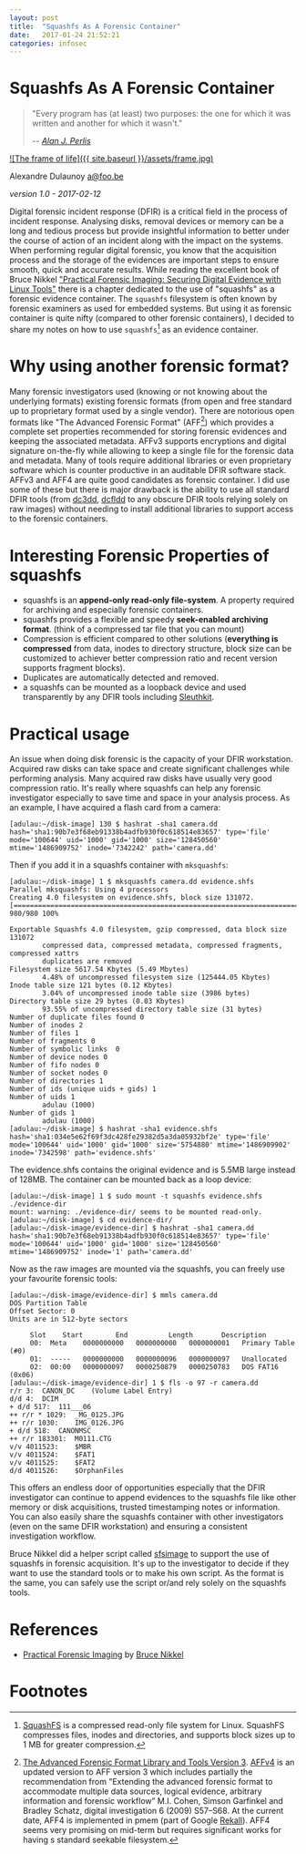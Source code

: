 ```yaml
---
layout: post
title:  "Squashfs As A Forensic Container"
date:   2017-01-24 21:52:21
categories: infosec
---
```



# Squashfs As A Forensic Container

> "Every program has (at least) two purposes: the one for which it was written and another for which it wasn't."
>
> -- <cite>[Alan J. Perlis](https://en.wikipedia.org/wiki/Alan_Perlis)</cite>

[![The frame of life]({{ site.baseurl }}/assets/frame.jpg)](https://www.flickr.com/photos/adulau/32487967615/)

Alexandre Dulaunoy <a@foo.be>

*version 1.0 - 2017-02-12*

Digital forensic incident response (DFIR) is a critical field in the process of incident response. Analysing disks, removal devices or memory can be a long and tedious process but provide insightful information to better under the course of action of an incident along with the impact on the systems. When performing regular digital forensic, you know that the acquisition process and the storage of the evidences are important steps to ensure smooth, quick and accurate results. While reading the excellent book of Bruce Nikkel ["Practical Forensic Imaging: Securing Digital Evidence with Linux Tools"](https://www.nostarch.com/forensicimaging) there is a chapter dedicated to the use of "squashfs" as a forensic evidence container. The ```squashfs``` filesystem is often known by forensic examiners as used for embedded systems. But using it as forensic container is quite nifty (compared to other forensic containers), I decided to share my notes on how to use ```squashfs```[^1] as an evidence container.

# Why using another forensic format?

Many forensic investigators used (knowing or not knowing about the underlying formats) existing forensic formats (from open and free standard up to proprietary format used by a single vendor). There are notorious open formats like "The Advanced Forensic Format" (AFF[^2]) which provides a complete set properties recommended for storing forensic evidences and keeping the associated metadata. AFFv3 supports encryptions and digital signature on-the-fly while allowing to keep a single file for the forensic data and metadata. Many of tools require additional libraries or even proprietary software which is counter productive in an auditable DFIR software stack. AFFv3 and AFF4 are quite good candidates as forensic container. I did use some of these but there is major drawback is the ability to use all standard DFIR tools (from [dc3dd](https://packages.debian.org/sid/dc3dd), [dcfldd](https://github.com/adulau/dcfldd) to any obscure DFIR tools relying solely on raw images) without needing to install additional libraries to support access to the forensic containers.

# Interesting Forensic Properties of squashfs

- squashfs is an **append-only read-only file-system**. A property required for archiving and especially forensic containers.
- squashfs provides a flexible and speedy **seek-enabled archiving format**. (think of a compressed tar file that you can mount)
- Compression is efficient compared to other solutions (**everything is compressed** from data, inodes to directory structure, block size can be customized to achiever better compression ratio and recent version supports fragment blocks).
- Duplicates are automatically detected and removed.
- a squashfs can be mounted as a loopback device and used transparently by any DFIR tools including [Sleuthkit](https://www.sleuthkit.org).

# Practical usage

An issue when doing disk forensic is the capacity of your DFIR workstation. Acquired raw disks can take space and create significant challenges while performing analysis.  Many acquired raw disks have usually
very good compression ratio. It's really where squashfs can help any forensic investigator especially to save time and space in your analysis process. As an example, I have acquired a flash card from a camera:

~~~~shell
[adulau:~/disk-image] 130 $ hashrat -sha1 camera.dd 
hash='sha1:90b7e3f68eb91338b4adfb930f0c618514e83657' type='file' mode='100644' uid='1000' gid='1000' size='128450560' mtime='1486909752' inode='7342242' path='camera.dd'
~~~~

Then if you add it in a squashfs container with `mksquashfs`:

~~~~shell
[adulau:~/disk-image] 1 $ mksquashfs camera.dd evidence.shfs
Parallel mksquashfs: Using 4 processors
Creating 4.0 filesystem on evidence.shfs, block size 131072.
[==================================================================================================================================================================================================================|] 980/980 100%

Exportable Squashfs 4.0 filesystem, gzip compressed, data block size 131072
        compressed data, compressed metadata, compressed fragments, compressed xattrs
        duplicates are removed
Filesystem size 5617.54 Kbytes (5.49 Mbytes)
        4.48% of uncompressed filesystem size (125444.05 Kbytes)
Inode table size 121 bytes (0.12 Kbytes)
        3.04% of uncompressed inode table size (3986 bytes)
Directory table size 29 bytes (0.03 Kbytes)
        93.55% of uncompressed directory table size (31 bytes)
Number of duplicate files found 0
Number of inodes 2
Number of files 1
Number of fragments 0
Number of symbolic links  0
Number of device nodes 0
Number of fifo nodes 0
Number of socket nodes 0
Number of directories 1
Number of ids (unique uids + gids) 1
Number of uids 1
        adulau (1000)
Number of gids 1
        adulau (1000)
[adulau:~/disk-image] $ hashrat -sha1 evidence.shfs 
hash='sha1:034e5e62f69f3dc428fe29382d5a3da05932bf2e' type='file' mode='100644' uid='1000' gid='1000' size='5754880' mtime='1486909902' inode='7342598' path='evidence.shfs'
~~~~

The evidence.shfs contains the original evidence and is 5.5MB large instead of 128MB. The container can be mounted back as a loop device:

~~~~shell
[adulau:~/disk-image] 1 $ sudo mount -t squashfs evidence.shfs ./evidence-dir
mount: warning: ./evidence-dir/ seems to be mounted read-only.
[adulau:~/disk-image] $ cd evidence-dir/
[adulau:~/disk-image/evidence-dir] $ hashrat -sha1 camera.dd 
hash='sha1:90b7e3f68eb91338b4adfb930f0c618514e83657' type='file' mode='100644' uid='1000' gid='1000' size='128450560' mtime='1486909752' inode='1' path='camera.dd'
~~~~

Now as the raw images are mounted via the squashfs, you can freely use your favourite forensic tools:

~~~~shell
[adulau:~/disk-image/evidence-dir] $ mmls camera.dd 
DOS Partition Table
Offset Sector: 0
Units are in 512-byte sectors

     Slot    Start        End          Length       Description
     00:  Meta    0000000000   0000000000   0000000001   Primary Table (#0)
     01:  -----   0000000000   0000000096   0000000097   Unallocated
     02:  00:00   0000000097   0000250879   0000250783   DOS FAT16 (0x06)
[adulau:~/disk-image/evidence-dir] 1 $ fls -o 97 -r camera.dd 
r/r 3:  CANON_DC    (Volume Label Entry)
d/d 4:  DCIM
+ d/d 517:  111___06
++ r/r * 1029:  _MG_0125.JPG
++ r/r 1030:    IMG_0126.JPG
+ d/d 518:  CANONMSC
++ r/r 183301:  M0111.CTG
v/v 4011523:    $MBR
v/v 4011524:    $FAT1
v/v 4011525:    $FAT2
d/d 4011526:    $OrphanFiles
~~~~

This offers an endless door of opportunities especially that the DFIR investigator can continue to append evidences to the squashfs file like other memory or disk acquisitions, trusted timestamping notes or information. You can also easily share the squashfs container with other investigators (even on the same DFIR workstation) and ensuring a consistent investigation workflow.

Bruce Nikkel did a helper script called [sfsimage](http://www.digitalforensics.ch/sfsimage/) to support the use of squashfs in forensic acquisition. It's up to the investigator to decide if they want to use the standard tools or to make his own script. As the format is the same, you can safely use the script or/and rely solely on the squashfs tools.

# References

- [Practical Forensic Imaging](https://www.nostarch.com/forensicimaging) by [Bruce Nikkel](http://www.digitalforensics.ch/)

# Footnotes

[^1]: [SquashFS](https://en.wikipedia.org/wiki/SquashFS) is a compressed read-only file system for Linux. SquashFS compresses files, inodes and directories, and supports block sizes up to 1 MB for greater compression.
[^2]: [The Advanced Forensic Format Library and Tools Version 3](https://github.com/sshock/AFFLIBv3). [AFFv4](http://www.aff4.org/) is an updated version to AFF version 3 which includes partially the recommendation from "Extending the advanced forensic format to accommodate multiple data sources, logical evidence, arbitrary information and forensic workflow” M.I. Cohen, Simson Garfinkel and Bradley Schatz, digital investigation 6 (2009) S57–S68. At the current date, AFF4 is implemented in pmem (part of Google [Rekall](https://github.com/google/rekall)). AFF4 seems very promising on mid-term but requires significant works for having s standard seekable filesystem.
